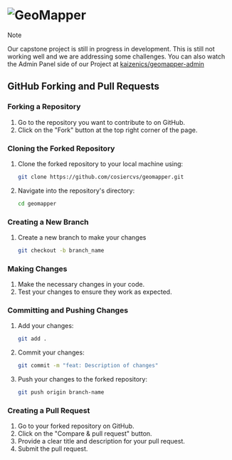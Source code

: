 
![GeoMapper](https://github.com/user-attachments/assets/1a629743-5a3f-4ff0-b256-35b68ed8c43f)
======


> [!NOTE]
> Our capstone project is still in progress in development. This is still not working well and we are addressing some challenges. You can also watch the Admin Panel side of our Project at [kaizenics/geomapper-admin](https://github.com/cosiercvs/geomapper-admin)

## GitHub Forking and Pull Requests

### Forking a Repository
1. Go to the repository you want to contribute to on GitHub.
2. Click on the "Fork" button at the top right corner of the page.

### Cloning the Forked Repository
1. Clone the forked repository to your local machine using:
   ```sh
   git clone https://github.com/cosiercvs/geomapper.git

2. Navigate into the repository's directory:
   ```sh
   cd geomapper

### Creating a New Branch
1. Create a new branch to make your changes
   ```sh
   git checkout -b branch_name

### Making Changes
1. Make the necessary changes in your code.
2. Test your changes to ensure they work as expected.

### Committing and Pushing Changes
1. Add your changes:
   ```sh
   git add .

2. Commit your changes:
   ```sh
   git commit -m "feat: Description of changes"

3. Push your changes to the forked repository:
   ```sh
   git push origin branch-name

### Creating a Pull Request
1. Go to your forked repository on GitHub.
2. Click on the "Compare & pull request" button.
3. Provide a clear title and description for your pull request.
4. Submit the pull request.




